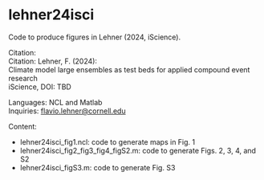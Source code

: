 # lehner24isci
Code to produce figures in Lehner (2024, iScience).

Citation:  
Citation:
Lehner, F. (2024):  
Climate model large ensembles as test beds for applied compound event research  
iScience, DOI: TBD  

Languages: NCL and Matlab  
Inquiries: flavio.lehner@cornell.edu  

Content:
- lehner24isci_fig1.ncl: code to generate maps in Fig. 1
- lehner24isci_fig2_fig3_fig4_figS2.m: code to generate Figs. 2, 3, 4, and S2
- lehner24isci_figS3.m: code to generate Fig. S3
